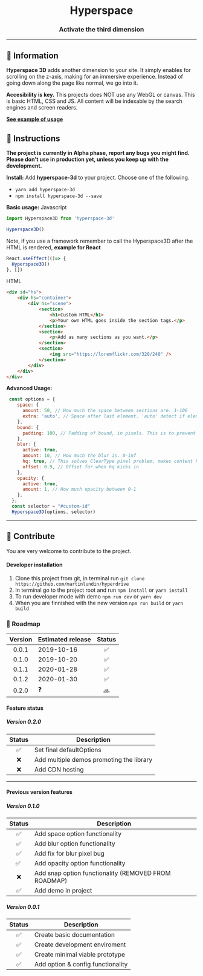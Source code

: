 <h1 align="center">
	Hyperspace
</h1>
<h3 align="center">
  Activate the third dimension
</h3>

---

## :speech_balloon: Information
**Hyperspace 3D** adds another dimension to your site. It simply enables for scrolling on the z-axis, making for an immersive experience. Instead of going down along the page like normal, we go into it.

**Accesibility is key.** This projects does NOT use any WebGL or canvas. This is basic HTML, CSS and JS. All content will be indexable by the search engines and screen readers.

**<a href="https://fokusiv.com">See example of usage</a>**

## :scroll: Instructions
**The project is currently in Alpha phase, report any bugs you might find. Please don't use in production yet, unless you keep up with the development.**

**Install:** 
Add **hyperspace-3d** to your project. Choose one of the following.
- `yarn add hyperspace-3d`<br/>
- `npm install hyperspace-3d --save`<br/>

**Basic usage:**
Javascript
```js
import Hyperspace3D from 'hyperspace-3d'

Hyperspace3D()
```
Note, if you use a framework remember to call the Hyperspace3D after the HTML is rendered, **example for React**
```js
React.useEffect(()=> {
  Hyperspace3D()
}, [])
```

HTML
```html
<div id="hs">
    <div hs="container">
        <div hs="scene">
            <section>
                <h1>Custom HTML</h1>
                <p>Your own HTML goes inside the section tags.</p>
            </section>
            <section>
                <p>Add as many sections as you want.</p>
            </section>
            <section>
                <img src="https://loremflickr.com/320/240" />
            </section>
        </div>
    </div>
</div>
```

**Advanced Usage:**
```js
 const options = {
    space: {
      amount: 50, // How much the space between sections are. 1-100
      extra: 'auto', // Space after last element. 'auto' detect if element is last, then it is false, otherwise true
    },
    bound: {
      padding: 100, // Padding of bound, in pixels. This is to prevent element sticking if user scrolls away fast
    },
    blur: {
      active: true,
      amount: 10, // How much the blur is. 0-inf
      hq: true, // This solves ClearType pixel problem, makes content hq. Unfortunately it is pretty process intense
      offset: 0.9, // Offset for when hq kicks in
    },
    opacity: {
      active: true,
      amount: 1, // How much opacity between 0-1
    },
  };
  const selector = "#custom-id"
  Hyperspace3D(options, selector)
```

---

## :raised_hands: Contribute
You are very welcome to contribute to the project.

#### Developer installation
1. Clone this project from git, in terminal run `git clone https://github.com/martinlundin/hyperdrive`
1. In terminal go to the project root and run `npm install` or `yarn install`
1. To run developer mode with demo `npm run dev` or `yarn dev`
1. When you are finnished with the new version `npm run build` or `yarn build`

### :snail: Roadmap
| Version    | Estimated release | Status
| :--------: | ----------------- | :----:
| 0.0.1      | 2019-10-16        | :white_check_mark:
| 0.1.0      | 2019-10-20        | :white_check_mark:
| 0.1.1      | 2020-01-28        | :white_check_mark:
| 0.1.2      | 2020-01-30        | :white_check_mark:
| 0.2.0      | :question:        | :soon:

#### Feature status

##### Version 0.2.0
| Status             | Description
| :----------------: | ----------------
| :white_check_mark: | Set final defaultOptions
| :x:                | Add multiple demos promoting the library
| :x:                | Add CDN hosting

---

#### Previous version features
##### Version 0.1.0
| Status             | Description
| :----------------: | ----------------
| :white_check_mark: | Add space option functionality
| :white_check_mark: | Add blur option functionality
| :white_check_mark: | Add fix for blur pixel bug
| :white_check_mark: | Add opacity option functionality
| :x:                | Add snap option functionality (REMOVED FROM ROADMAP)
| :white_check_mark: | Add demo in project

##### Version 0.0.1
| Status             | Description
| :----------------: | ----------------
| :white_check_mark: | Create basic documentation
| :white_check_mark: | Create development enviroment
| :white_check_mark: | Create minimal viable prototype
| :white_check_mark: | Add option & config functionality
